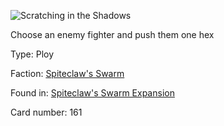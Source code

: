 
![Scratching in the Shadows](https://warhammerunderworlds.com/wp-content/uploads/sites/6/2018/02/161_ENG.png)

Choose an enemy fighter and push them one hex

Type: Ploy

Faction: [Spiteclaw's Swarm](/factions/spiteclaws-swarm.md)

Found in: [Spiteclaw's Swarm Expansion](/locations/spiteclaws-swarm-expansion.md)

Card number: 161

